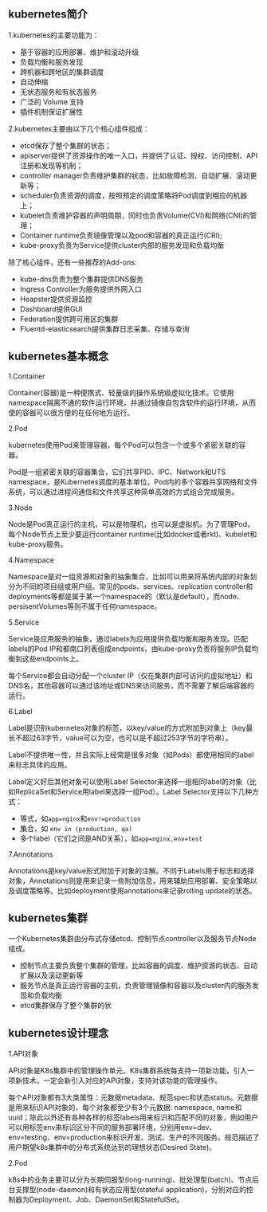 ## kubernetes简介
1.kubernetes的主要功能为：
* 基于容器的应用部署、维护和滚动升级
* 负载均衡和服务发现
* 跨机器和跨地区的集群调度
* 自动伸缩
* 无状态服务和有状态服务
* 广泛的 Volume 支持
* 插件机制保证扩展性

2.kubernetes主要由以下几个核心组件组成：
* etcd保存了整个集群的状态；
* apiserver提供了资源操作的唯一入口，并提供了认证、授权、访问控制、API注册和发现等机制；
* controller manager负责维护集群的状态，比如故障检测、自动扩展、滚动更新等；
* scheduler负责资源的调度，按照预定的调度策略将Pod调度到相应的机器上；
* kubelet负责维护容器的声明周期，同时也负责Volume(CVI)和网络(CNI)的管理；
* Container runtime负责镜像管理以及pod和容器的真正运行(CRI);
* kube-proxy负责为Service提供cluster内部的服务发现和负载均衡

除了核心组件，还有一些推荐的Add-ons:
* kube-dns负责为整个集群提供DNS服务
* Ingress Controller为服务提供外网入口
* Heapster提供资源监控
* Dashboard提供GUI
* Federation提供跨可用区的集群
* Fluentd-elasticsearch提供集群日志采集、存储与查询

## kubernetes基本概念
1.Container

Container(容器)是一种便携式、轻量级的操作系统级虚拟化技术。它使用namespace隔离不通的软件运行环境，并通过镜像自包含软件的运行环境，从而使的容器可以很方便的在任何地方运行。

2.Pod

kubernetes使用Pod来管理容器，每个Pod可以包含一个或多个紧密关联的容器。

Pod是一组紧密关联的容器集合，它们共享PID、IPC、Network和UTS namespace，是Kubernetes调度的基本单位。Pod内的多个容器共享网络和文件系统，可以通过进程间通信和文件共享这种简单高效的方式组合完成服务。

3.Node

Node是Pod真正运行的主机，可以是物理机，也可以是虚拟机。为了管理Pod，每个Node节点上至少要运行container runtime(比如docker或者rkt)、kubelet和kube-proxy服务。

4.Namespace

Namespace是对一组资源和对象的抽象集合，比如可以用来将系统内部的对象划分为不同的项目组或用户组。常见的pods、services、replication controller和deployments等都是属于某一个namespace的（默认是default），而node、persisentVolumes等则不属于任何namespace。

5.Service

Service是应用服务的抽象，通过labels为应用提供负载均衡和服务发现。匹配labels的Pod IP和都南口列表组成endpoints，由kube-proxy负责将服务IP负载均衡到这些endpoints上。

每个Service都会自动分配一个cluster IP（仅在集群内部可访问的虚拟地址）和DNS名，其他容器可以通过该地址或DNS来访问服务，而不需要了解后端容器的运行。

6.Label

Label是识别kubernetes对象的标签，以key/value的方式附加到对象上（key最长不超过63字节，value可以为空，也可以是不超过253字节的字符串）。

Label不提供唯一性，并且实际上经常是很多对象（如Pods）都使用相同的label来标志具体的应用。

Label定义好后其他对象可以使用Label Selector来选择一组相同label的对象（比如ReplicaSet和Service用label来选择一组Pod）。Label Selector支持以下几种方式：
* 等式，如`app=nginx`和`env!=production`
* 集合，如 `env in (production, qa)`
* 多个label（它们之间是AND关系），如`app=nginx,env=test`

7.Annotations

Annotations是key/value形式附加于对象的注解。不同于Labels用于标志和选择对象，Annotations则是用来记录一些附加信息，用来辅助应用部署、安全策略以及调度策略等。比如deployment使用annotations来记录rolling update的状态。

## kubernetes集群

一个Kubernetes集群由分布式存储etcd、控制节点controller以及服务节点Node组成。
* 控制节点主要负责整个集群的管理，比如容器的调度、维护资源的状态、自动扩展以及滚动更新等
* 服务节点是真正运行容器的主机，负责管理镜像和容器以及cluster内的服务发现和负载均衡
* etcd集群保存了整个集群的状

## kubernetes设计理念

1.API对象

API对象是K8s集群中的管理操作单元。K8s集群系统每支持一项新功能，引入一项新技术，一定会新引入对应的API对象，支持对该功能的管理操作。

每个API对象都有3大类属性：元数据metadata、规范spec和状态status。元数据是用来标识API对象的，每个对象都至少有3个元数据: namespace, name和uuid；除此以外还有各种各样的标签labels用来标识和匹配不同的对象，例如用户可以用标签env来标识区分不同的服务部署环境，分别用env=dev、env=testing、env=production来标识开发、测试、生产的不同服务。规范描述了用户期望k8s集群中的分布式系统达到的理想状态(Desired State)。

2.Pod

k8s中的业务主要可以分为长期伺服型(long-running)、批处理型(batch)、节点后台支撑型(node-daemon)和有状态应用型(stateful application)，分别对应的控制器为Deployment、Job、DaemonSet和StatefulSet。